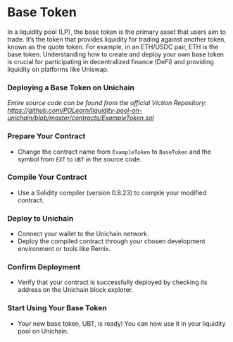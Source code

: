 # Base Token

In a liquidity pool (LP), the base token is the primary asset that users aim to trade. It’s the token that provides liquidity for trading against another token, known as the quote token. For example, in an ETH/USDC pair, ETH is the base token. Understanding how to create and deploy your own base token is crucial for participating in decentralized finance (DeFi) and providing liquidity on platforms like Uniswap.

### Deploying a Base Token on Unichain

*Entire source code can be found from the official Viction Repository: https://github.com/POLearn/liquidity-pool-on-unichain/blob/master/contracts/ExampleToken.sol*

### Prepare Your Contract

- Change the contract name from `ExampleToken` to `BaseToken` and the symbol from `EXT` to `UBT` in the source code.

### Compile Your Contract

- Use a Solidity compiler (version 0.8.23) to compile your modified contract.

### Deploy to Unichain

- Connect your wallet to the Unichain network.
- Deploy the compiled contract through your chosen development environment or tools like Remix.

### Confirm Deployment

- Verify that your contract is successfully deployed by checking its address on the Unichain block explorer. 

### Start Using Your Base Token

- Your new base token, UBT, is ready! You can now use it in your liquidity pool on Unichain.